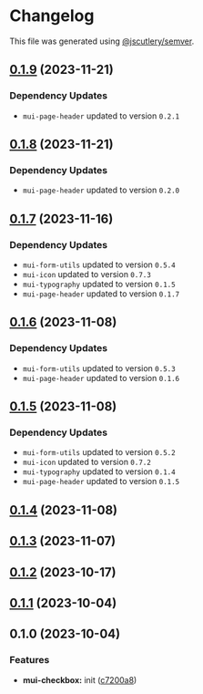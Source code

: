 # Changelog

This file was generated using [@jscutlery/semver](https://github.com/jscutlery/semver).

## [0.1.9](https://github.com/Availity/element/compare/@availity/mui-checkbox@0.1.8...@availity/mui-checkbox@0.1.9) (2023-11-21)

### Dependency Updates

* `mui-page-header` updated to version `0.2.1`
## [0.1.8](https://github.com/Availity/element/compare/@availity/mui-checkbox@0.1.7...@availity/mui-checkbox@0.1.8) (2023-11-21)

### Dependency Updates

* `mui-page-header` updated to version `0.2.0`
## [0.1.7](https://github.com/Availity/element/compare/@availity/mui-checkbox@0.1.6...@availity/mui-checkbox@0.1.7) (2023-11-16)

### Dependency Updates

- `mui-form-utils` updated to version `0.5.4`
- `mui-icon` updated to version `0.7.3`
- `mui-typography` updated to version `0.1.5`
- `mui-page-header` updated to version `0.1.7`

## [0.1.6](https://github.com/Availity/element/compare/@availity/mui-checkbox@0.1.5...@availity/mui-checkbox@0.1.6) (2023-11-08)

### Dependency Updates

- `mui-form-utils` updated to version `0.5.3`
- `mui-page-header` updated to version `0.1.6`

## [0.1.5](https://github.com/Availity/element/compare/@availity/mui-checkbox@0.1.4...@availity/mui-checkbox@0.1.5) (2023-11-08)

### Dependency Updates

- `mui-form-utils` updated to version `0.5.2`
- `mui-icon` updated to version `0.7.2`
- `mui-typography` updated to version `0.1.4`
- `mui-page-header` updated to version `0.1.5`

## [0.1.4](https://github.com/Availity/element/compare/@availity/mui-checkbox@0.1.3...@availity/mui-checkbox@0.1.4) (2023-11-08)

## [0.1.3](https://github.com/Availity/element/compare/@availity/mui-checkbox@0.1.2...@availity/mui-checkbox@0.1.3) (2023-11-07)

## [0.1.2](https://github.com/Availity/element/compare/@availity/mui-checkbox@0.1.1...@availity/mui-checkbox@0.1.2) (2023-10-17)

## [0.1.1](https://github.com/Availity/element/compare/@availity/mui-checkbox@0.1.0...@availity/mui-checkbox@0.1.1) (2023-10-04)

## 0.1.0 (2023-10-04)

### Features

- **mui-checkbox:** init ([c7200a8](https://github.com/Availity/element/commit/c7200a84175174f43d502b47881dd7e57e02aa0e))
